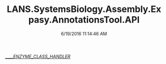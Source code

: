 ﻿---
title: LANS.SystemsBiology.Assembly.Expasy.AnnotationsTool.API
date: 6/19/2016 11:14:46 AM
---

[_____ENZYME_CLASS_HANDLER_](T-LANS.SystemsBiology.Assembly.Expasy.AnnotationsTool.API._____ENZYME_CLASS_HANDLER_.html)
